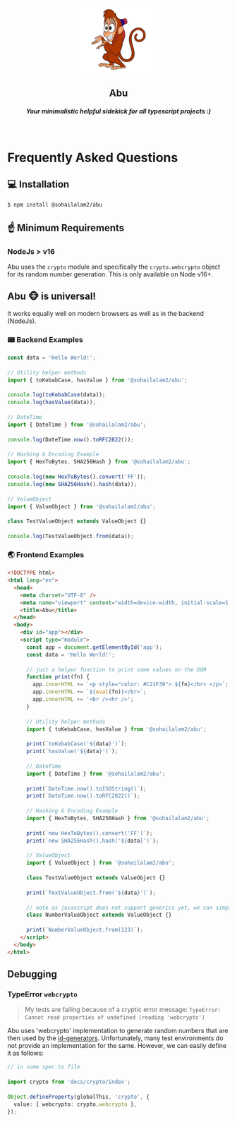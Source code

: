 <section align="center">
  <br />
  <a href="https://sohailalam2" target="_blank" rel="noopener noreferrer">
    <img width="180" src="./assets/logo.png" alt="Abu Logo">
  </a>
  <h1>Abu</h1>
  <h5>Your minimalistic helpful sidekick for all typescript projects :)</h5>
  <br />
</section>

# Frequently Asked Questions

## 💻 Installation

```bash
$ npm install @sohailalam2/abu
```

## ☝️ Minimum Requirements

### NodeJs > v16

Abu uses the `crypto` module and specifically the `crypto.webcrypto` object for its random number generation.
This is only available on Node v16+.

## Abu 🐵 is universal!

It works equally well on modern browsers as well as in the backend (NodeJs).

### 📟 Backend Examples

```ts
const data = 'Hello World!';

// Utility helper methods
import { toKebabCase, hasValue } from '@sohailalam2/abu';

console.log(toKebabCase(data));
console.log(hasValue(data));

// DateTime
import { DateTime } from '@sohailalam2/abu';

console.log(DateTime.now().toRFC2822());

// Hashing & Encoding Example
import { HexToBytes, SHA256Hash } from '@sohailalam2/abu';

console.log(new HexToBytes().convert('FF'));
console.log(new SHA256Hash().hash(data));

// ValueObject
import { ValueObject } from '@sohailalam2/abu';

class TestValueObject extends ValueObject {}

console.log(TestValueObject.from(data));
```

### 🌏 Frontend Examples

```html
<!DOCTYPE html>
<html lang="en">
  <head>
    <meta charset="UTF-8" />
    <meta name="viewport" content="width=device-width, initial-scale=1.0" />
    <title>Abu</title>
  </head>
  <body>
    <div id="app"></div>
    <script type="module">
      const app = document.getElementById('app');
      const data = 'Hello World!';

      // just a helper function to print some values on the DOM
      function print(fn) {
        app.innerHTML += `<p style="color: #C21F39"> ${fn}</br> </p>`;
        app.innerHTML += `${eval(fn)}</br>`;
        app.innerHTML += '<br /><hr />';
      }

      // Utility helper methods
      import { toKebabCase, hasValue } from '@sohailalam2/abu';

      print(`toKebabCase('${data}')`);
      print(`hasValue('${data}')`);

      // DateTime
      import { DateTime } from '@sohailalam2/abu';

      print(`DateTime.now().toISOString()`);
      print(`DateTime.now().toRFC2822()`);

      // Hashing & Encoding Example
      import { HexToBytes, SHA256Hash } from '@sohailalam2/abu';

      print(`new HexToBytes().convert('FF')`);
      print(`new SHA256Hash().hash('${data}')`);

      // ValueObject
      import { ValueObject } from '@sohailalam2/abu';

      class TextValueObject extends ValueObject {}

      print(`TextValueObject.from('${data}')`);

      // note as javascript does not support generics yet, we can simply use the default behavior
      class NumberValueObject extends ValueObject {}

      print(`NumberValueObject.from(123)`);
    </script>
  </body>
</html>
```

## Debugging

### TypeError `webcrypto`

> My tests are failing because of a cryptic error message:
> `TypeError: Cannot read properties of undefined (reading 'webcrypto')`

Abu uses 'webcrypto' implementation to generate random numbers that are then used by the [id-generators](./crypto/id-generators.md).
Unfortunately, many test environments do not provide an implementation for the same. However, we can easily define it as follows:

```ts
// in some spec.ts file

import crypto from 'docs/crypto/index';

Object.defineProperty(globalThis, 'crypto', {
  value: { webcrypto: crypto.webcrypto },
});
```
